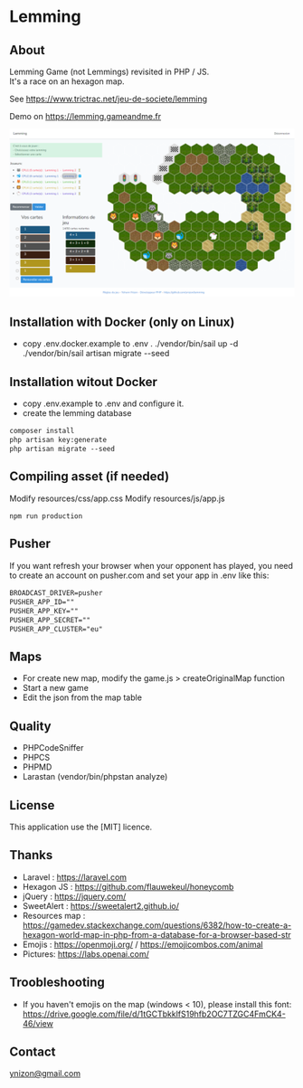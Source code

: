 <h1>Lemming</h1> 

## About

Lemming Game (not Lemmings) revisited in PHP / JS.<br/>
It's a race on an hexagon map.

See https://www.trictrac.net/jeu-de-societe/lemming

Demo on https://lemming.gameandme.fr

<img src="/public/images/screenshot.png" />

## Installation with Docker (only on Linux)
- copy .env.docker.example to .env .
./vendor/bin/sail up -d
./vendor/bin/sail artisan migrate --seed

## Installation witout Docker
- copy .env.example to .env and configure it.
- create the lemming database 
````  
composer install    
php artisan key:generate
php artisan migrate --seed
````  

## Compiling asset (if needed)
Modify resources/css/app.css
Modify resources/js/app.js
````  
npm run production    
````  

## Pusher
If you want refresh your browser when your opponent has played, you need to 
create an account on pusher.com and set your app in .env like this:
````  
BROADCAST_DRIVER=pusher
PUSHER_APP_ID=""
PUSHER_APP_KEY=""
PUSHER_APP_SECRET=""
PUSHER_APP_CLUSTER="eu"
````  

## Maps
- For create new map, modify the game.js > createOriginalMap function
- Start a new game
- Edit the json from the map table

## Quality
- PHPCodeSniffer
- PHPCS
- PHPMD
- Larastan (vendor/bin/phpstan analyze)

## License
This application use the [MIT] licence.

## Thanks
- Laravel : https://laravel.com 
- Hexagon JS : https://github.com/flauwekeul/honeycomb
- jQuery : https://jquery.com/
- SweetAlert : https://sweetalert2.github.io/
- Resources map : https://gamedev.stackexchange.com/questions/6382/how-to-create-a-hexagon-world-map-in-php-from-a-database-for-a-browser-based-str
- Emojis : https://openmoji.org/ / https://emojicombos.com/animal
- Pictures: https://labs.openai.com/

## Troobleshooting
- If you haven't emojis on the map (windows < 10), please install this font: 
https://drive.google.com/file/d/1tGCTbkklfS19hfb2OC7TZGC4FmCK4-46/view

## Contact
ynizon@gmail.com
